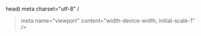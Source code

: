 <!DOCTYPE chtel lang-pt-br">
head)
meta charset="utf-8" /
> meta name="viewport" content="width-device-width, initial-scale-1" />
<title>Aluraflix/title
<style> body font-family: Arial, sans-serif; max-width: 900px; margin: 2rew auto; padding: trew; line-height:1.51 3
header (font-weight: bold; font-size: 1.2ren; margin-bottoni ires;
tag (color:#555; margin-bottom: Irem;)
video iframe (-width: 100%; height: auto;)
/styles
</head>
<body> header ALURAFLIX/header's
main)
ATRAVÉS DO ARANHAVERSO SUPERA O PRIMEIRO FILME</h1>
qclass"tag" thosen-aranhar/p
div clms-"video"s
<iframe width"560" height"315"
src="https://www.youtube.com/e utube.com/embed/gt fA1120
titles "YouTube video player" frameborder"0"
allows"accelerometer; autoplay; clipboard-write; encrypted-media; gyroscope; picture-in-picture; web-share"
referrerpolicy:"strict-origin-shen-cross-origin
allowfullscreen
4/frames
</div
</body>
